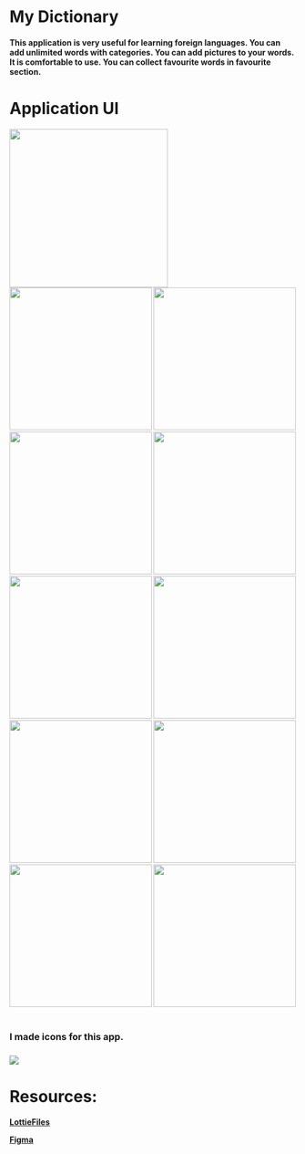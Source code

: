 # My Dictionary

<h4>This application is very useful for learning foreign languages. You can add unlimited words with categories. You can add pictures to your words.  It is comfortable to use. You can collect favourite words in favourite section.<h4>

 # <b>Application UI<b>

 
<img src="images/video.gif" width = "278" > <img src="images/img_1.jpg" width = "250" > <img src="images/img_2.jpg" width = "250" >
<img src="images/img_3.jpg" width = "250" > <img src="images/img_4.jpg" width = "250" > <img src="images/img_5.jpg" width = "250" >
<img src="images/img_6.jpg" width = "250" > <img src="images/img_7.jpg" width = "250" > <img src="images/img_8.jpg" width = "250" >
<img src="images/img_9.jpg" width = "250" > <img src="images/img_10.jpg" width = "250">



# <h3>I made icons for this app.<h3>

<img src="images/icons.png">

# Resources:
 
<a href = "https://lottiefiles.com/80680-online-study">LottieFiles</a>

<a href = "https://www.figma.com/file/b04itioOHZFXmgeonQGMPw/My-Dictionary?node-id=0%3A1">Figma</a>

